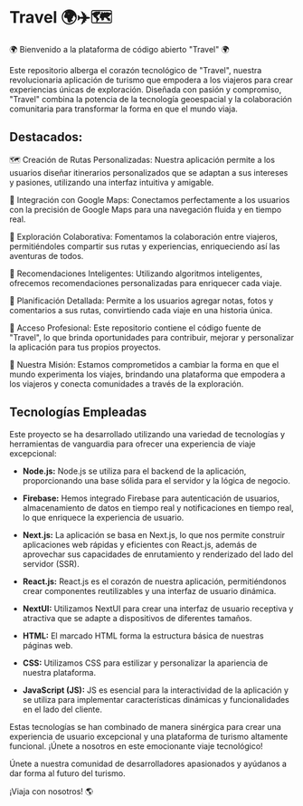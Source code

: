 # Travel 🌍✈️🗺️

🌍 Bienvenido a la plataforma de código abierto "Travel" 🌍

Este repositorio alberga el corazón tecnológico de "Travel", nuestra revolucionaria aplicación de turismo que empodera a los viajeros para crear experiencias únicas de exploración. Diseñada con pasión y compromiso, "Travel" combina la potencia de la tecnología geoespacial y la colaboración comunitaria para transformar la forma en que el mundo viaja.

## Destacados:

🗺️ Creación de Rutas Personalizadas: Nuestra aplicación permite a los usuarios diseñar itinerarios personalizados que se adaptan a sus intereses y pasiones, utilizando una interfaz intuitiva y amigable.

📌 Integración con Google Maps: Conectamos perfectamente a los usuarios con la precisión de Google Maps para una navegación fluida y en tiempo real.

🤝 Exploración Colaborativa: Fomentamos la colaboración entre viajeros, permitiéndoles compartir sus rutas y experiencias, enriqueciendo así las aventuras de todos.

🌟 Recomendaciones Inteligentes: Utilizando algoritmos inteligentes, ofrecemos recomendaciones personalizadas para enriquecer cada viaje.

📝 Planificación Detallada: Permite a los usuarios agregar notas, fotos y comentarios a sus rutas, convirtiendo cada viaje en una historia única.

💼 Acceso Profesional: Este repositorio contiene el código fuente de "Travel", lo que brinda oportunidades para contribuir, mejorar y personalizar la aplicación para tus propios proyectos.

🚀 Nuestra Misión: Estamos comprometidos a cambiar la forma en que el mundo experimenta los viajes, brindando una plataforma que empodera a los viajeros y conecta comunidades a través de la exploración.

## Tecnologías Empleadas

Este proyecto se ha desarrollado utilizando una variedad de tecnologías y herramientas de vanguardia para ofrecer una experiencia de viaje excepcional:

- **Node.js:** Node.js se utiliza para el backend de la aplicación, proporcionando una base sólida para el servidor y la lógica de negocio.

- **Firebase:** Hemos integrado Firebase para autenticación de usuarios, almacenamiento de datos en tiempo real y notificaciones en tiempo real, lo que enriquece la experiencia de usuario.

- **Next.js:** La aplicación se basa en Next.js, lo que nos permite construir aplicaciones web rápidas y eficientes con React.js, además de aprovechar sus capacidades de enrutamiento y renderizado del lado del servidor (SSR).

- **React.js:** React.js es el corazón de nuestra aplicación, permitiéndonos crear componentes reutilizables y una interfaz de usuario dinámica.

- **NextUI:** Utilizamos NextUI para crear una interfaz de usuario receptiva y atractiva que se adapte a dispositivos de diferentes tamaños.

- **HTML:** El marcado HTML forma la estructura básica de nuestras páginas web.

- **CSS:** Utilizamos CSS para estilizar y personalizar la apariencia de nuestra plataforma.

- **JavaScript (JS):** JS es esencial para la interactividad de la aplicación y se utiliza para implementar características dinámicas y funcionalidades en el lado del cliente.

Estas tecnologías se han combinado de manera sinérgica para crear una experiencia de usuario excepcional y una plataforma de turismo altamente funcional. ¡Únete a nosotros en este emocionante viaje tecnológico!

Únete a nuestra comunidad de desarrolladores apasionados y ayúdanos a dar forma al futuro del turismo.

¡Viaja con nosotros! 🌎
